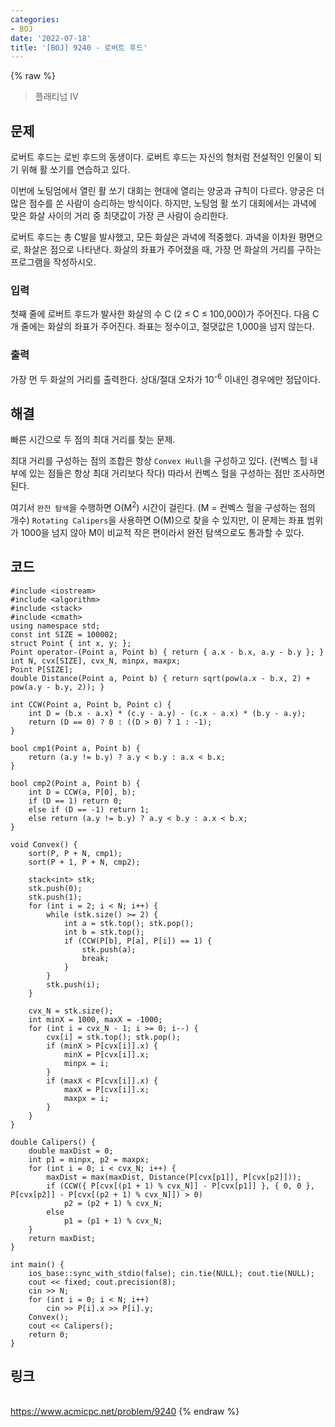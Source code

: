 ```yaml
---
categories:
- BOJ
date: '2022-07-18'
title: '[BOJ] 9240 - 로버트 후드'
---
```


{% raw %}
> 플래티넘 IV<br>

## 문제
로버트 후드는 로빈 후드의 동생이다. 로버트 후드는 자신의 형처럼 전설적인 인물이 되기 위해 활 쏘기를 연습하고 있다.

이번에 노팅엄에서 열린 활 쏘기 대회는 현대에 열리는 양궁과 규칙이 다르다. 양궁은 더 많은 점수를 쏜 사람이 승리하는 방식이다. 하지만, 노팅엄 활 쏘기 대회에서는 과녁에 맞은 화살 사이의 거리 중 최댓값이 가장 큰 사람이 승리한다.

로버트 후드는 총 C발을 발사했고, 모든 화살은 과녁에 적중했다. 과녁을 이차원 평면으로, 화살은 점으로 나타낸다. 화살의 좌표가 주어졌을 때, 가장 먼 화살의 거리를 구하는 프로그램을 작성하시오.

### 입력
첫째 줄에 로버트 후드가 발사한 화살의 수 C (2 ≤ C ≤ 100,000)가 주어진다. 다음 C개 줄에는 화살의 좌표가 주어진다. 좌표는 정수이고, 절댓값은 1,000을 넘지 않는다.

### 출력
가장 먼 두 화살의 거리를 출력한다. 상대/절대 오차가 10<sup>-6</sup>  이내인 경우에만 정답이다.

## 해결
빠른 시간으로 두 점의 최대 거리를 찾는 문제.

최대 거리를 구성하는 점의 조합은 항상 `Convex Hull`을 구성하고 있다. (컨벡스 헐 내부에 있는 점들은 항상 최대 거리보다 작다) 따라서 컨벡스 헐을 구성하는 점만 조사하면 된다.

여기서 `완전 탐색`을 수행하면 O(M<sup>2</sup>) 시간이 걸린다. (M = 컨벡스 헐을 구성하는 점의 개수) `Rotating Calipers`을 사용하면 O(M)으로 찾을 수 있지만, 이 문제는 좌표 범위가 1000을 넘지 않아 M이 비교적 작은 편이라서 완전 탐색으로도 통과할 수 있다.

## 코드
```
#include <iostream>
#include <algorithm>
#include <stack>
#include <cmath>
using namespace std;
const int SIZE = 100002;
struct Point { int x, y; };
Point operator-(Point a, Point b) { return { a.x - b.x, a.y - b.y }; }
int N, cvx[SIZE], cvx_N, minpx, maxpx;
Point P[SIZE];
double Distance(Point a, Point b) { return sqrt(pow(a.x - b.x, 2) + pow(a.y - b.y, 2)); }

int CCW(Point a, Point b, Point c) {
	int D = (b.x - a.x) * (c.y - a.y) - (c.x - a.x) * (b.y - a.y);
	return (D == 0) ? 0 : ((D > 0) ? 1 : -1);
}

bool cmp1(Point a, Point b) {
	return (a.y != b.y) ? a.y < b.y : a.x < b.x;
}

bool cmp2(Point a, Point b) {
	int D = CCW(a, P[0], b);
	if (D == 1) return 0;
	else if (D == -1) return 1;
	else return (a.y != b.y) ? a.y < b.y : a.x < b.x;
}

void Convex() {
	sort(P, P + N, cmp1);
	sort(P + 1, P + N, cmp2);

	stack<int> stk;
	stk.push(0);
	stk.push(1);
	for (int i = 2; i < N; i++) {
		while (stk.size() >= 2) {
			int a = stk.top(); stk.pop();
			int b = stk.top();
			if (CCW(P[b], P[a], P[i]) == 1) {
				stk.push(a);
				break;
			}
		}
		stk.push(i);
	}

	cvx_N = stk.size();
	int minX = 1000, maxX = -1000;
	for (int i = cvx_N - 1; i >= 0; i--) {
		cvx[i] = stk.top(); stk.pop();
		if (minX > P[cvx[i]].x) {
			minX = P[cvx[i]].x;
			minpx = i;
		}
		if (maxX < P[cvx[i]].x) {
			maxX = P[cvx[i]].x;
			maxpx = i;
		}
	}
}

double Calipers() {
	double maxDist = 0;
	int p1 = minpx, p2 = maxpx;
	for (int i = 0; i < cvx_N; i++) {
		maxDist = max(maxDist, Distance(P[cvx[p1]], P[cvx[p2]]));
		if (CCW({ P[cvx[(p1 + 1) % cvx_N]] - P[cvx[p1]] }, { 0, 0 }, P[cvx[p2]] - P[cvx[(p2 + 1) % cvx_N]]) > 0)
			p2 = (p2 + 1) % cvx_N;
		else
			p1 = (p1 + 1) % cvx_N;
	}
	return maxDist;
}

int main() {
	ios_base::sync_with_stdio(false); cin.tie(NULL); cout.tie(NULL);
	cout << fixed; cout.precision(8);
	cin >> N;
	for (int i = 0; i < N; i++)
		cin >> P[i].x >> P[i].y;
	Convex();
	cout << Calipers();
	return 0;
}
```

## 링크
<br>https://www.acmicpc.net/problem/9240
{% endraw %}